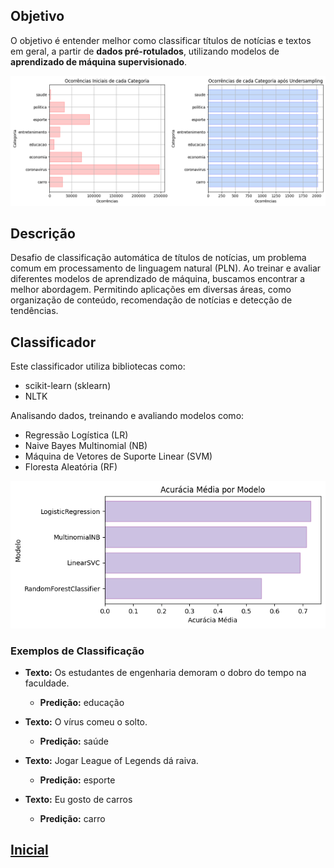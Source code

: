 ## Objetivo
O objetivo é entender melhor como classificar títulos de notícias e textos em geral, a partir de **dados pré-rotulados**, utilizando modelos de **aprendizado de máquina supervisionado**.

![Amostras](/imgs/under_samples_freqs.png)

## Descrição
Desafio de classificação automática de títulos de notícias, um problema comum em processamento de linguagem natural (PLN). Ao treinar e avaliar diferentes modelos de aprendizado de máquina, buscamos encontrar a melhor abordagem. Permitindo aplicações em diversas áreas, como organização de conteúdo, recomendação de notícias e detecção de tendências.

## Classificador
Este classificador utiliza bibliotecas como:
- scikit-learn (sklearn)
- NLTK

Analisando dados, treinando e avaliando modelos como:
- Regressão Logística (LR)
- Naive Bayes Multinomial (NB)
- Máquina de Vetores de Suporte Linear (SVM)
- Floresta Aleatória (RF)

![Precisão](/imgs/accuracy.png)

### Exemplos de Classificação
- **Texto:** Os estudantes de engenharia demoram o dobro do tempo na faculdade.
  - **Predição:** educação

- **Texto:** O vírus comeu o solto.
  - **Predição:** saúde

- **Texto:** Jogar League of Legends dá raiva.
  - **Predição:** esporte

- **Texto:** Eu gosto de carros
  - **Predição:** carro

## [Inicial](./classifier.ipynb)
